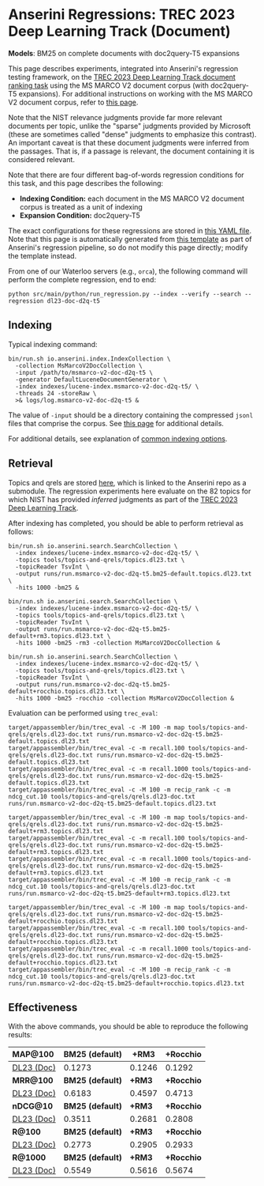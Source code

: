# Anserini Regressions: TREC 2023 Deep Learning Track (Document)

**Models**: BM25 on complete documents with doc2query-T5 expansions

This page describes experiments, integrated into Anserini's regression testing framework, on the [TREC 2023 Deep Learning Track document ranking task](https://trec.nist.gov/data/deep2023.html) using the MS MARCO V2 document corpus (with doc2query-T5 expansions).
For additional instructions on working with the MS MARCO V2 document corpus, refer to [this page](../../docs/experiments-msmarco-v2.md).

Note that the NIST relevance judgments provide far more relevant documents per topic, unlike the "sparse" judgments provided by Microsoft (these are sometimes called "dense" judgments to emphasize this contrast).
An important caveat is that these document judgments were inferred from the passages.
That is, if a passage is relevant, the document containing it is considered relevant.

Note that there are four different bag-of-words regression conditions for this task, and this page describes the following:

+ **Indexing Condition:** each document in the MS MARCO V2 document corpus is treated as a unit of indexing
+ **Expansion Condition:** doc2query-T5

The exact configurations for these regressions are stored in [this YAML file](../../src/main/resources/regression/dl23-doc-d2q-t5.yaml).
Note that this page is automatically generated from [this template](../../src/main/resources/docgen/templates/dl23-doc-d2q-t5.template) as part of Anserini's regression pipeline, so do not modify this page directly; modify the template instead.

From one of our Waterloo servers (e.g., `orca`), the following command will perform the complete regression, end to end:

```
python src/main/python/run_regression.py --index --verify --search --regression dl23-doc-d2q-t5
```

## Indexing

Typical indexing command:

```
bin/run.sh io.anserini.index.IndexCollection \
  -collection MsMarcoV2DocCollection \
  -input /path/to/msmarco-v2-doc-d2q-t5 \
  -generator DefaultLuceneDocumentGenerator \
  -index indexes/lucene-index.msmarco-v2-doc-d2q-t5/ \
  -threads 24 -storeRaw \
  >& logs/log.msmarco-v2-doc-d2q-t5 &
```

The value of `-input` should be a directory containing the compressed `jsonl` files that comprise the corpus.
See [this page](../../docs/experiments-msmarco-v2.md) for additional details.

For additional details, see explanation of [common indexing options](../../docs/common-indexing-options.md).

## Retrieval

Topics and qrels are stored [here](https://github.com/castorini/anserini-tools/tree/master/topics-and-qrels), which is linked to the Anserini repo as a submodule.
The regression experiments here evaluate on the 82 topics for which NIST has provided _inferred_ judgments as part of the [TREC 2023 Deep Learning Track](https://trec.nist.gov/data/deep2023.html).

After indexing has completed, you should be able to perform retrieval as follows:

```
bin/run.sh io.anserini.search.SearchCollection \
  -index indexes/lucene-index.msmarco-v2-doc-d2q-t5/ \
  -topics tools/topics-and-qrels/topics.dl23.txt \
  -topicReader TsvInt \
  -output runs/run.msmarco-v2-doc-d2q-t5.bm25-default.topics.dl23.txt \
  -hits 1000 -bm25 &

bin/run.sh io.anserini.search.SearchCollection \
  -index indexes/lucene-index.msmarco-v2-doc-d2q-t5/ \
  -topics tools/topics-and-qrels/topics.dl23.txt \
  -topicReader TsvInt \
  -output runs/run.msmarco-v2-doc-d2q-t5.bm25-default+rm3.topics.dl23.txt \
  -hits 1000 -bm25 -rm3 -collection MsMarcoV2DocCollection &

bin/run.sh io.anserini.search.SearchCollection \
  -index indexes/lucene-index.msmarco-v2-doc-d2q-t5/ \
  -topics tools/topics-and-qrels/topics.dl23.txt \
  -topicReader TsvInt \
  -output runs/run.msmarco-v2-doc-d2q-t5.bm25-default+rocchio.topics.dl23.txt \
  -hits 1000 -bm25 -rocchio -collection MsMarcoV2DocCollection &
```

Evaluation can be performed using `trec_eval`:

```
target/appassembler/bin/trec_eval -c -M 100 -m map tools/topics-and-qrels/qrels.dl23-doc.txt runs/run.msmarco-v2-doc-d2q-t5.bm25-default.topics.dl23.txt
target/appassembler/bin/trec_eval -c -m recall.100 tools/topics-and-qrels/qrels.dl23-doc.txt runs/run.msmarco-v2-doc-d2q-t5.bm25-default.topics.dl23.txt
target/appassembler/bin/trec_eval -c -m recall.1000 tools/topics-and-qrels/qrels.dl23-doc.txt runs/run.msmarco-v2-doc-d2q-t5.bm25-default.topics.dl23.txt
target/appassembler/bin/trec_eval -c -M 100 -m recip_rank -c -m ndcg_cut.10 tools/topics-and-qrels/qrels.dl23-doc.txt runs/run.msmarco-v2-doc-d2q-t5.bm25-default.topics.dl23.txt

target/appassembler/bin/trec_eval -c -M 100 -m map tools/topics-and-qrels/qrels.dl23-doc.txt runs/run.msmarco-v2-doc-d2q-t5.bm25-default+rm3.topics.dl23.txt
target/appassembler/bin/trec_eval -c -m recall.100 tools/topics-and-qrels/qrels.dl23-doc.txt runs/run.msmarco-v2-doc-d2q-t5.bm25-default+rm3.topics.dl23.txt
target/appassembler/bin/trec_eval -c -m recall.1000 tools/topics-and-qrels/qrels.dl23-doc.txt runs/run.msmarco-v2-doc-d2q-t5.bm25-default+rm3.topics.dl23.txt
target/appassembler/bin/trec_eval -c -M 100 -m recip_rank -c -m ndcg_cut.10 tools/topics-and-qrels/qrels.dl23-doc.txt runs/run.msmarco-v2-doc-d2q-t5.bm25-default+rm3.topics.dl23.txt

target/appassembler/bin/trec_eval -c -M 100 -m map tools/topics-and-qrels/qrels.dl23-doc.txt runs/run.msmarco-v2-doc-d2q-t5.bm25-default+rocchio.topics.dl23.txt
target/appassembler/bin/trec_eval -c -m recall.100 tools/topics-and-qrels/qrels.dl23-doc.txt runs/run.msmarco-v2-doc-d2q-t5.bm25-default+rocchio.topics.dl23.txt
target/appassembler/bin/trec_eval -c -m recall.1000 tools/topics-and-qrels/qrels.dl23-doc.txt runs/run.msmarco-v2-doc-d2q-t5.bm25-default+rocchio.topics.dl23.txt
target/appassembler/bin/trec_eval -c -M 100 -m recip_rank -c -m ndcg_cut.10 tools/topics-and-qrels/qrels.dl23-doc.txt runs/run.msmarco-v2-doc-d2q-t5.bm25-default+rocchio.topics.dl23.txt
```

## Effectiveness

With the above commands, you should be able to reproduce the following results:

| **MAP@100**                                                                                                  | **BM25 (default)**| **+RM3**  | **+Rocchio**|
|:-------------------------------------------------------------------------------------------------------------|-----------|-----------|-----------|
| [DL23 (Doc)](https://microsoft.github.io/msmarco/TREC-Deep-Learning)                                         | 0.1273    | 0.1246    | 0.1292    |
| **MRR@100**                                                                                                  | **BM25 (default)**| **+RM3**  | **+Rocchio**|
| [DL23 (Doc)](https://microsoft.github.io/msmarco/TREC-Deep-Learning)                                         | 0.6183    | 0.4597    | 0.4713    |
| **nDCG@10**                                                                                                  | **BM25 (default)**| **+RM3**  | **+Rocchio**|
| [DL23 (Doc)](https://microsoft.github.io/msmarco/TREC-Deep-Learning)                                         | 0.3511    | 0.2681    | 0.2808    |
| **R@100**                                                                                                    | **BM25 (default)**| **+RM3**  | **+Rocchio**|
| [DL23 (Doc)](https://microsoft.github.io/msmarco/TREC-Deep-Learning)                                         | 0.2773    | 0.2905    | 0.2933    |
| **R@1000**                                                                                                   | **BM25 (default)**| **+RM3**  | **+Rocchio**|
| [DL23 (Doc)](https://microsoft.github.io/msmarco/TREC-Deep-Learning)                                         | 0.5549    | 0.5616    | 0.5674    |
